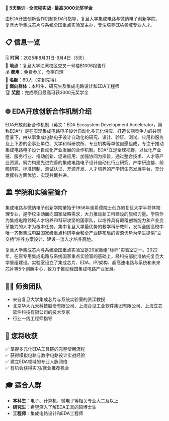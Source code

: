 🚀 **5天集训 · 全流程实战 · 最高3000元奖学金**

由EDA开放创新合作机制(EDA²)指导，复旦大学集成电路与微纳电子创新学院、复旦大学集成芯片与系统全国重点实验室主办，专注培养EDA领域专业人才。

## 📋 信息一览

🗓️ **时间**：2025年8月31日-9月4日（5天）  
📍 **地点**：复旦大学江湾校区交叉一号楼B1006报告厅  
💰 **费用**：免费参加，食宿自理  
👥 **名额**：60人（先到先得）  
🎯 **面向群体**：本科生、研究生及集成电路设计和EDA工程师  
🏆 **奖励**：完成项目最高可获3000元奖学金

## 🌐 EDA开放创新合作机制介绍

EDA开放创新合作机制（英文：EDA Ecosystem Development Accelerator，简称EDA²）是在实现集成电路电子设计自动化多元化供应、打造长期竞争力的共同愿景下，由从事集成电路电子设计自动化的研究、设计、验证、测试、应用和服务及上下游的企事业单位、大学和科研院所、专业机构等单位自愿组成，专注于推动集成电路电子设计自动化产业发展的合作机制。EDA²立足全球视野，以优化产业链、服务行业、推动创新、促进应用、加强协同为宗旨，通过整合技术、人才等产业资源，努力构建先进完善的集成电路电子设计自动化行业研究、产学研连接、前瞻研究、标准研制、测试认证、开源开发、人才培养的产学研生态发展平台，充分发挥各方面优势，实现共赢共进。

## 🏛️ 学院和实验室简介

集成电路与微纳电子创新学院肇始于1958年谢希德院士创办的复旦大学半导体物理专业，是学校主动面向国家战略需求，大力推动新工科建设的旗帜力量。学院作为集成电路领域人才培养和科研攻坚的国家队，以培养具有颠覆创新能力和产业变革能力的人才为根本任务，集中复旦大学最优势的教学科研教师，发挥全国高校中唯一齐聚集成电路国家级重点科研平台和全产业链布局的资源优势为学生提供"立交桥"培养方案设计、建设一流人才培养高地。

复旦大学集成芯片与系统全国重点实验室是20家重组"标杆"实验室之一。2022年，在原专用集成电路与系统国家重点实验室的基础上，经科技部批准依托复旦大学重组建设。实验室设立了集成芯片、EDA、IP/架构、超高速电路与系统和未来芯片等5个创新中心，致力于推动我国集成电路产业发展。

## 👨‍🏫 师资团队
- 来自复旦大学集成芯片与系统实验室的资深教授
- 北京华大九天科技股份有限公司、上海合见工业软件集团有限公司、上海立芯软件科技有限公司的技术专家
- 行业一线工程师指导

## 🎯 您将收获
✅ 掌握多元化EDA工具链的完整使用流程  
✅ 获得模拟电路与数字电路设计实战经验  
✅ 建立EDA领域的专业人脉网络  
✅ 有机会获得实习/就业推荐机会

## 🎓 适合人群
- **本科生**：电子、计算机、微电子等相关专业大二及以上
- **研究生**：希望深入了解EDA工具的硕博士生  
- **工程师**：集成电路设计和EDA工程师 